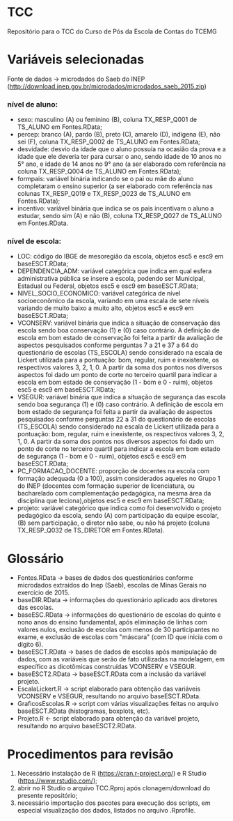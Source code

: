 # TCC
Repositório para o TCC do Curso de Pós da Escola de Contas do TCEMG

# Variáveis selecionadas 

Fonte de dados -> microdados do Saeb do INEP (http://download.inep.gov.br/microdados/microdados_saeb_2015.zip)


### nível de aluno:
- sexo: masculino (A) ou feminino (B), coluna TX_RESP_Q001 de TS_ALUNO em Fontes.RData;
- percep: branco (A), pardo (B), preto (C), amarelo (D), indígena (E), não sei (F), coluna TX_RESP_Q002 de TS_ALUNO em Fontes.RData;
- desvidade: desvio da idade que o aluno possuía na ocasião da prova e a idade que ele deveria ter para cursar o ano, sendo idade de 10 anos no 5° ano, e idade de 14 anos no 9° ano (a ser elaborado com referência na coluna TX_RESP_Q004 de TS_ALUNO em Fontes.RData);
- formpais: variável binária indicando se o pai ou mãe do aluno completaram o ensino superior (a ser elaborado com referência nas colunas TX_RESP_Q019 e TX_RESP_Q023 de TS_ALUNO em Fontes.RData);
- incentivo: variável binária que indica se os pais incentivam o aluno a estudar, sendo sim (A) e não (B), coluna TX_RESP_Q027 de TS_ALUNO em Fontes.RData. 

### nível de escola:
- LOC: código do IBGE de mesoregião da escola, objetos esc5 e esc9 em baseESCT.RData;
- DEPENDENCIA_ADM: variável categórica que indica em qual esfera administrativa pública se insere a escola, podendo ser Municipal, Estadual ou Federal, objetos esc5 e esc9 em baseESCT.RData;
- NIVEL_SOCIO_ECONOMICO: variável categórica de nível socioeconômico da escola, variando em uma escala de sete níveis variando de muito baixo a muito alto, objetos esc5 e esc9 em baseESCT.RData;
- VCONSERV: variável binária que indica a situação de conservação das escola sendo boa conservação (1) e (0) caso contrário. A definição de escola em bom estado de conservação foi feita a partir da avaliação de aspectos pesquisados conforme perguntas 7 a 21 e 37 a 64 do questionário de escolas (TS_ESCOLA) sendo considerado na escala de Lickert utilizada para a pontuação: bom, regular, ruim e inexistente, os respectivos valores 3, 2, 1, 0. A partir da soma dos pontos nos diversos aspectos foi dado um ponto de corte no terceiro quartil para indicar a escola em bom estado de conservação (1 - bom e 0 - ruim),  objetos esc5 e esc9 em baseESCT.RData;
- VSEGUR: variável binária que indica a situação de segurança das escola sendo boa segurança (1) e (0) caso contrário. A definição de escola em bom estado de segurança foi feita a partir da avaliação de aspectos pesquisados conforme perguntas 22 a 31 do questionário de escolas (TS_ESCOLA) sendo considerado na escala de Lickert utilizada para a pontuação: bom, regular, ruim e inexistente, os respectivos valores 3, 2, 1, 0. A partir da soma dos pontos nos diversos aspectos foi dado um ponto de corte no terceiro quartil para indicar a escola em bom estado de segurança (1 - bom e 0 - ruim),  objetos esc5 e esc9 em baseESCT.RData;
- PC_FORMACAO_DOCENTE: proporção de docentes na escola com formação adequada (0 a 100), assim considerados aqueles no Grupo 1 do INEP (docentes com formação superior de licenciatura, ou bacharelado com complementação pedagógica, na mesma área da disciplina que leciona),objetos esc5 e esc9 em baseESCT.RData; 
- projeto: variável categórico que indica como foi desenvolvido o projeto pedagógico da escola, sendo (A) com participação da equipe escolar, (B) sem participação, o diretor não sabe, ou não há projeto (coluna TX_RESP_Q032 de TS_DIRETOR em Fontes.RData).

# Glossário

- Fontes.RData -> bases de dados dos questionários conforme microdados extraídos do Inep (Saeb), escolas de Minas Gerais no exercício de 2015.
- baseDIR.RData -> informações do questionário aplicado aos diretores das escolas.
- baseESC.RData -> informações do questionário de escolas do quinto e nono anos do ensino fundamental, após eliminação de linhas com valores nulos, exclusão de escolas com menos de 30 participantes no exame, e exclusão de escolas com "máscara" (com ID que inicia com o dígito 6).
- baseESCT.RData -> bases de dados de escolas após manipulação de dados, com as variáveis que serão de fato utilizadas na modelagem, em específico as dicotômicas construídas VCONSERV e VSEGUR.
- baseESCT2.RData -> baseESCT.RData com a inclusão da variável projeto.
- EscalaLickert.R -> script elaborado para obtenção das variáveis VCONSERV e VSEGUR, resultando no arquivo baseESCT.RData.
- GraficosEscolas.R -> script com várias visualizações feitas no arquivo baseESCT.RData (histogramas, boxplots, etc).
- Projeto.R <- script elaborado para obtenção da variável projeto, resultando no arquivo baseESCT2.RData.

# Procedimentos para revisão

1) Necessário instalação de R (https://cran.r-project.org/) e R Studio (https://www.rstudio.com/);
2) abrir no R Studio o arquivo TCC.Rproj após clonagem/download do presente repositório;
3) necessário importação dos pacotes para execução dos scripts, em especial visualização dos dados, listados no arquivo .Rprofile.
